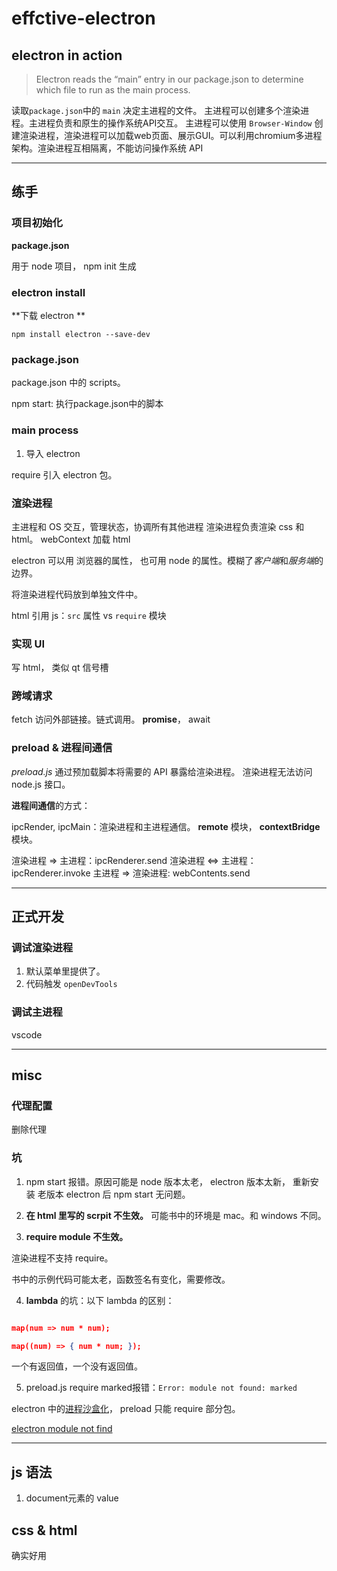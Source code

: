 # effctive-electron

## electron in action

>Electron reads the “main”
entry in our package.json to
determine which file to run
as the main process.

读取`package.json`中的 `main` 决定主进程的文件。
主进程可以创建多个渲染进程。主进程负责和原生的操作系统API交互。
主进程可以使用 `Browser-Window` 创建渲染进程，渲染进程可以加载web页面、展示GUI。可以利用chromium多进程架构。渲染进程互相隔离，不能访问操作系统 API

---

## 练手

### 项目初始化

**package.json**

用于 node 项目， npm init 生成

### electron install

**下载 electron **

`npm install electron --save-dev `

### package.json

package.json 中的 scripts。

npm start: 执行package.json中的脚本

### main process

1. 导入 electron

require 引入 electron 包。

### 渲染进程

主进程和 OS 交互，管理状态，协调所有其他进程
渲染进程负责渲染 css 和 html。
webContext 加载 html

electron 可以用 浏览器的属性， 也可用 node 的属性。模糊了*客户端*和*服务端*的边界。

将渲染进程代码放到单独文件中。

html 引用 js：`src` 属性 vs `require` 模块

### 实现 UI

写 html， 类似 qt 信号槽

### 跨域请求

fetch 访问外部链接。链式调用。
**promise**， await

### preload & 进程间通信

*preload.js* 通过预加载脚本将需要的 API 暴露给渲染进程。
渲染进程无法访问 node.js 接口。

**进程间通信**的方式：

ipcRender, ipcMain：渲染进程和主进程通信。
**remote** 模块，
**contextBridge**模块。

渲染进程 => 主进程：ipcRenderer.send
渲染进程 <=> 主进程： ipcRenderer.invoke
主进程 => 渲染进程: webContents.send

---

## 正式开发

### 调试渲染进程

1. 默认菜单里提供了。
2. 代码触发 `openDevTools`

### 调试主进程

vscode

---

## misc

### 代理配置

删除代理

### 坑

1. npm start 报错。原因可能是 node 版本太老， electron 版本太新， 重新安装 老版本 electron 后 npm start 无问题。


2. **在 html 里写的 scrpit 不生效。**
可能书中的环境是 mac。和 windows 不同。

3. **require module 不生效。**

渲染进程不支持 require。

书中的示例代码可能太老，函数签名有变化，需要修改。

4. **lambda** 的坑：以下 lambda 的区别：

```json

map(num => num * num);

map((num) => { num * num; });

```

一个有返回值，一个没有返回值。

5. preload.js require marked报错：`Error: module not found: marked`

electron 中的[进程沙盒化](https://www.electronjs.org/zh/docs/latest/tutorial/sandbox)，
preload 只能 require 部分包。

[electron module not find](https://stackoverflow.com/questions/58653223/why-does-preload-js-return-error-module-not-found)

---

## js 语法

1. document元素的 value


## css & html

确实好用

